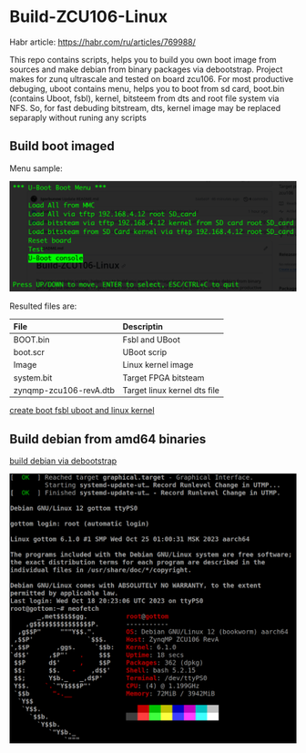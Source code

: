 # Build-ZCU106-Linux

Habr article: https://habr.com/ru/articles/769988/

This repo contains scripts, helps you to build you own boot image from sources and make debian from binary packages via debootstrap. Project makes for zunq ultrascale and tested on board zcu106. For most productive debuging, uboot contains menu, helps you to boot from sd card, boot.bin (contains Uboot, fsbl), kernel, bitsteem from dts and root file system via NFS. So, for fast debuding bitstream, dts, kernel image may be replaced separaply without runing any scripts

## Build boot imaged

Menu sample:

![UBoot menu with ftp and NFS boot options](/doc/img/uboot/uboot_men_tftp_nfs.png)

Resulted files are:

| File | Descriptin |
|:-|:-|
| BOOT.bin | Fsbl and UBoot |
| boot.scr | UBoot scrip |
| Image | Linux kernel image |
| system.bit | Target FPGA bitsteam |
| zynqmp-zcu106-revA.dtb | Target linux kernel dts file |


[create boot fsbl uboot and linux kernel](boot/README.md)



## Build debian from amd64 binaries

[build debian via debootstrap](debian/README.md)

![Debian boot screen](/doc/img/debian/debian_into_i.png)
